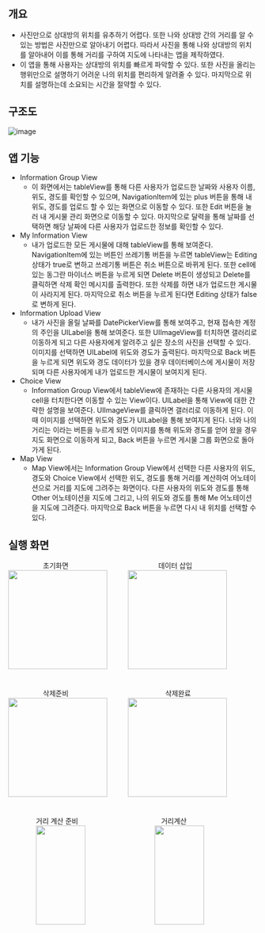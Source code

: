 ## 개요

-	사진만으로 상대방의 위치를 유추하기 어렵다. 또한 나와 상대방 간의 거리를 알 수 있는 방법은 사진만으로 알아내기 어렵다. 따라서 사진을 통해 나와 상대방의 위치를 알아내어 이를 통해 거리를 구하여 지도에 나타내는 앱을 제작하였다.
-	이 앱을 통해 사용자는 상대방의 위치를 빠르게 파악할 수 있다. 또한 사진을 올리는 행위만으로 설명하기 어려운 나의 위치를 편리하게 알려줄 수 있다. 마지막으로 위치를 설명하는데 소요되는 시간을 절약할 수 있다.

## 구조도

![image](https://github.com/hanseongbugi/YouAndMyDistance/assets/105718365/65fb9392-4b7e-446c-adb3-77d4989c963b)

## 앱 기능

* Information Group View
  * 이 화면에서는 tableView를 통해 다른 사용자가 업로드한 날짜와 사용자 이름, 위도, 경도를 확인할 수 있으며, NavigationItem에 있는 plus 버튼을 통해 내 위도, 경도를 업로드 할 수 있는 화면으로 이동할 수 있다. 또한 Edit 버튼을 눌러 내 게시물 관리 화면으로 이동할 수 있다. 마지막으로 달력을 통해 날짜를 선택하면 해당 날짜에 다른 사용자가 업로드한 정보를 확인할 수 있다.
* My Information View
  * 내가 업로드한 모든 게시물에 대해 tableView를 통해 보여준다. NavigationItem에 있는 버튼인 쓰레기통 버튼을 누르면 tableView는 Editing 상태가 true로 변하고 쓰레기통 버튼은 취소 버튼으로 바뀌게 된다. 또한 cell에 있는 동그란 마이너스 버튼을 누르게 되면 Delete 버튼이 생성되고 Delete를 클릭하면 삭제 확인 메시지를 출력한다. 또한 삭제를 하면 내가 업로드한 게시물이 사라지게 된다. 마지막으로 취소 버튼을 누르게 된다면 Editing 상태가 false로 변하게 된다.
* Information Upload View
  * 내가 사진을 올릴 날짜를 DatePickerView를 통해 보여주고, 현재 접속한 계정의 주인을 UILabel을 통해 보여준다. 또한 UIImageView를 터치하면 갤러리로 이동하게 되고 다른 사용자에게 알려주고 싶은 장소의 사진을 선택할 수 있다. 이미지를 선택하면 UILabel에 위도와 경도가 출력된다. 마지막으로 Back 버튼을 누르게 되면 위도와 경도 데이터가 있을 경우 데이터베이스에 게시물이 저장되며 다른 사용자에게 내가 업로드한 게시물이 보여지게 된다.
* Choice View
  * Information Group View에서 tableView에 존재하는 다른 사용자의 게시물 cell을 터치한다면 이동할 수 있는 View이다. UILabel을 통해 View에 대한 간략한 설명을 보여준다. UIImageView를 클릭하면 갤러리로 이동하게 된다. 이때 이미지를 선택하면 위도와 경도가 UILabel을 통해 보여지게 된다. 너와 나의 거리는 이라는 버튼을 누르게 되면 이미지를 통해 위도와 경도를 얻어 왔을 경우 지도 화면으로 이동하게 되고, Back 버튼을 누르면 게시물 그룹 화면으로 돌아가게 된다.
* Map View
  * Map View에서는 Information Group View에서 선택한 다른 사용자의 위도, 경도와 Choice View에서 선택한 위도, 경도를 통해 거리를 계산하여 어노테이션으로 거리를 지도에 그려주는 화면이다. 다른 사용자의 위도와 경도를 통해 Other 어노테이션을 지도에 그리고, 나의 위도와 경도를 통해 Me 어노테이션을 지도에 그려준다. 마지막으로 Back 버튼을 누르면 다시 내 위치를 선택할 수 있다.

## 실행 화면

　　　　　초기화면　　　　　　　　　　　　　데이터 삽입<br>
<img src="https://github.com/hanseongbugi/YouAndMyDistance/assets/105718365/0530d125-f5fd-4bd8-b9b1-df8af94992e7" width="200" height="200"/>　　　<img src="https://github.com/hanseongbugi/YouAndMyDistance/assets/105718365/278391ac-04d3-4641-a7b8-9f97c71126b3" width="200" height="200"/><br><br>                            
　　　　　삭제준비　　　　　　　　　　　　　　삭제완료<br>
<img src="https://github.com/hanseongbugi/YouAndMyDistance/assets/105718365/db699cf2-d465-4496-a052-1edcc5ad2642" width="200" height="200"/>　　　<img src="https://github.com/hanseongbugi/YouAndMyDistance/assets/105718365/0434e103-7c1e-40ab-9d24-f12f3b2b71e2" width="200" height="200"/><br><br>          
　　　　거리 계산 준비　　　　　　　　　　　　거리계산<br>
　　　　<img src="https://github.com/hanseongbugi/YouAndMyDistance/assets/105718365/be3d4355-2912-40d0-a4ec-aa6457a45418" width="100" height="200"/>　　　　　　　　　　<img src="https://github.com/hanseongbugi/YouAndMyDistance/assets/105718365/eac14cd3-7534-4054-937c-e726bbb2c520" width="100" height="200"/>

